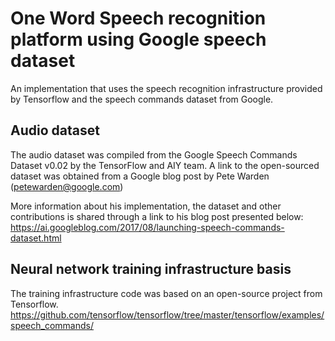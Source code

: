 # One Word Speech recognition platform using Google speech dataset
An implementation that uses the speech recognition infrastructure provided by Tensorflow and the speech commands dataset from Google.

## Audio dataset
The audio dataset was compiled from the Google Speech Commands Dataset v0.02 by the TensorFlow and AIY team. A link to the open-sourced dataset was obtained from a Google blog post by Pete Warden (petewarden@google.com) 

More information about his implementation, the dataset and other contributions is shared through a link to his blog post presented below:
https://ai.googleblog.com/2017/08/launching-speech-commands-dataset.html

## Neural network training infrastructure basis
The training infrastructure code was based on an open-source project from Tensorflow.
https://github.com/tensorflow/tensorflow/tree/master/tensorflow/examples/speech_commands/



